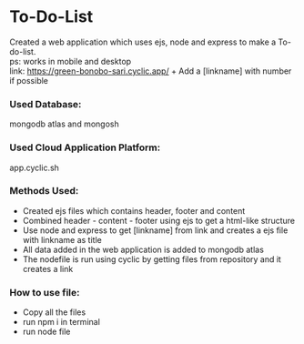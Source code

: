 
# To-Do-List 
Created a web application which uses ejs, node and express to make a To-do-list.  
ps: works in mobile and desktop   
link: https://green-bonobo-sari.cyclic.app/ + Add a [linkname] with number if possible

### Used Database:
mongodb atlas and mongosh

### Used Cloud Application Platform:
app.cyclic.sh

### Methods Used: 
 - Created ejs files which contains header, footer and content
 - Combined header - content - footer using ejs to get a html-like structure
 - Use node and express to get [linkname] from link and creates a ejs file with linkname as title
 - All data added in the web application is added to mongodb atlas
 - The nodefile is run using cyclic by getting files from repository and it creates a link

### How to use file:
- Copy all the files
- run npm i in terminal
- run node file
